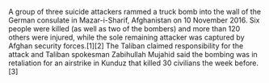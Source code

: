 A group of three suicide attackers rammed a truck bomb into the wall of the German consulate in Mazar-i-Sharif, Afghanistan on 10 November 2016. Six people were killed (as well as two of the bombers) and more than 120 others were injured, while the sole remaining attacker was captured by Afghan security forces.[1][2] The Taliban claimed responsibility for the attack and Taliban spokesman Zabihullah Mujahid said the bombing was in retaliation for an airstrike in Kunduz that killed 30 civilians the week before.[3]
